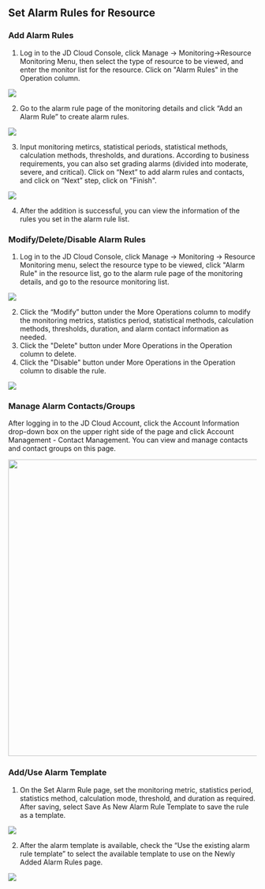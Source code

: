 ## Set Alarm Rules for Resource
### Add Alarm Rules
1. Log in to the JD Cloud Console, click Manage -> Monitoring->Resource Monitoring Menu, then select the type of resource to be viewed, and enter the monitor list for the resource. Click on "Alarm Rules" in the Operation column.
 
![](https://raw.githubusercontent.com/jdcloudcom/en/Monitoring/image/Cloud-Monitor/Introduction/Operation-Guide/resource-monitoring/resource-01.png)
   
2. Go to the alarm rule page of the monitoring details and click “Add an Alarm Rule” to create alarm rules.

![](https://raw.githubusercontent.com/jdcloudcom/en/Monitoring/image/Cloud-Monitor/Introduction/Operation-Guide/resource-monitoring/resource-02.png)

3. Input monitoring metircs, statistical periods, statistical methods, calculation methods, thresholds, and durations. According to business requirements, you can also set grading alarms (divided into moderate, severe, and critical). Click on “Next” to add alarm rules and contacts, and click on “Next” step, click on "Finish". 

![](https://raw.githubusercontent.com/jdcloudcom/en/Monitoring/image/Cloud-Monitor/Introduction/Operation-Guide/resource-monitoring/resource-03.png)

4. After the addition is successful, you can view the information of the rules you set in the alarm rule list. 

### Modify/Delete/Disable Alarm Rules
1. Log in to the JD Cloud Console, click Manage -> Monitoring -> Resource Monitoring menu, select the resource type to be viewed, click "Alarm Rule" in the resource list, go to the alarm rule page of the monitoring details, and go to the resource monitoring list.

![](https://raw.githubusercontent.com/jdcloudcom/en/Monitoring/image/Cloud-Monitor/Introduction/Operation-Guide/resource-monitoring/resource-04.png)

2. Click the “Modify” button under the More Operations column to modify the monitoring metrics, statistics period, statistical methods, calculation methods, thresholds, duration, and alarm contact information as needed.
3. Click the "Delete" button under More Operations in the Operation column to delete.
4. Click the "Disable" button under More Operations in the Operation column to disable the rule.

![](https://raw.githubusercontent.com/jdcloudcom/en/Monitoring/image/Cloud-Monitor/Introduction/Operation-Guide/resource-monitoring/resource-05.png)

### Manage Alarm Contacts/Groups
After logging in to the JD Cloud Account, click the Account Information drop-down box on the upper right side of the page and click Account Management - Contact Management. You can view and manage contacts and contact groups on this page.

<img src="" width="600" align=center />

### Add/Use Alarm Template
1. On the Set Alarm Rule page, set the monitoring metric, statistics period, statistics method, calculation mode, threshold, and duration as required. After saving, select Save As New Alarm Rule Template to save the rule as a template.

![](https://raw.githubusercontent.com/jdcloudcom/en/Monitoring/image/Cloud-Monitor/Introduction/Operation-Guide/resource-monitoring/resource-06.png)

2. After the alarm template is available, check the “Use the existing alarm rule template” to select the available template to use on the Newly Added Alarm Rules page.
 
![](https://raw.githubusercontent.com/jdcloudcom/en/Monitoring/image/Cloud-Monitor/Introduction/Operation-Guide/resource-monitoring/resource-07.png)
